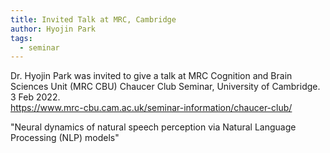 ```yaml
---
title: Invited Talk at MRC, Cambridge
author: Hyojin Park
tags:
  - seminar
---
```

Dr. Hyojin Park was invited to give a talk at MRC Cognition and Brain Sciences Unit (MRC CBU) Chaucer Club Seminar, University of Cambridge. 3 Feb 2022. <br> 
https://www.mrc-cbu.cam.ac.uk/seminar-information/chaucer-club/ <br>

"Neural dynamics of natural speech perception via Natural Language Processing (NLP) models"
